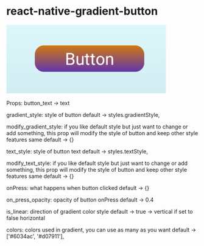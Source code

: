 # react-native-gradient-button

![](images/Screenshot_2.png)

Props:
button_text -> text

gradient_style:
style of button
default -> styles.gradientStyle,

modify_gradient_style:
if you like default style but just want to change or add something, this prop will modify the style of button and keep other style features same
default -> {}

text_style:
style of button text
default -> styles.textStyle,

modify_text_style:
if you like default style but just want to change or add something, this prop will modify the style of button and keep other style features same
default -> {}

onPress:
what happens when button clicked
default -> {}

on_press_opacity:
opacity of button onPress
default -> 0.4

is_linear:
direction of gradient color style
default -> true -> vertical
if set to false horizontal

colors:
colors used in gradient, you can use as many as you want
default -> ['#6034ac', '#d07911'],
